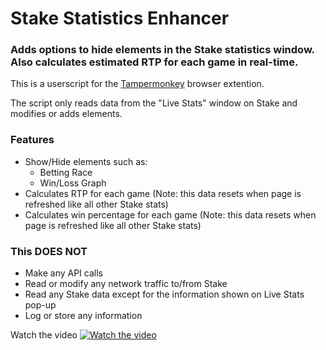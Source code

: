 # Stake Statistics Enhancer

### Adds options to hide elements in the Stake statistics window. Also calculates estimated RTP for each game in real-time.

This is a userscript for the [Tampermonkey](https://www.tampermonkey.net/) browser extention. 

The script only reads data from the "Live Stats" window on Stake and modifies or adds elements.

### Features
- Show/Hide elements such as:
  - Betting Race
  - Win/Loss Graph
- Calculates RTP for each game (Note: this data resets when page is refreshed like all other Stake stats)
- Calculates win percentage for each game (Note: this data resets when page is refreshed like all other Stake stats)

### This DOES NOT
- Make any API calls
- Read or modify any network traffic to/from Stake
- Read any Stake data except for the information shown on Live Stats pop-up
- Log or store any information

Watch the video
[![Watch the video](https://i.imgur.com/eCVmA6q.jpeg)](https://i.imgur.com/mhIQC3h.mp4)
